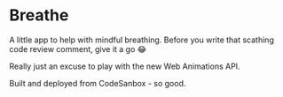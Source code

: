# Breathe

A little app to help with mindful breathing. Before you write that scathing code review comment, give it a go 😂

Really just an excuse to play with the new Web Animations API.

Built and deployed from CodeSanbox - so good.
